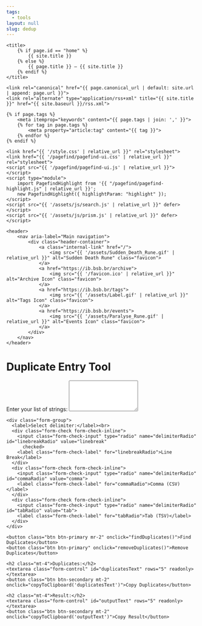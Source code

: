 ```yaml
---
tags:
  - tools
layout: null
slug: dedup
---
```


<head>
    <meta charset="UTF-8">
    <meta name="viewport" content="width=device-width, initial-scale=1.0">

    <title>
        {% if page.id == "home" %}
            {{ site.title }}
        {% else %}
            {{ page.title }} — {{ site.title }}
        {% endif %}
    </title>

    <link rel="canonical" href="{{ page.canonical_url | default: site.url | append: page.url }}">
    <link rel="alternate" type="application/rss+xml" title="{{ site.title }}" href="{{ site.baseurl }}/rss.xml">

    {% if page.tags %}
        <meta itemprop="keywords" content="{{ page.tags | join: ',' }}">
        {% for tag in page.tags %}
            <meta property="article:tag" content="{{ tag }}">
        {% endfor %}
    {% endif %}

    <link href="{{ '/style.css' | relative_url }}" rel="stylesheet">
    <link href="{{ '/pagefind/pagefind-ui.css' | relative_url }}" rel="stylesheet">
    <script src="{{ '/pagefind/pagefind-ui.js' | relative_url }}"></script>
    <script type="module">
        import PagefindHighlight from '{{ "/pagefind/pagefind-highlight.js" | relative_url }}';
        new PagefindHighlight({ highlightParam: "highlight" });
    </script>
    <script src="{{ '/assets/js/search.js' | relative_url }}" defer></script>
    <script src="{{ '/assets/js/prism.js' | relative_url }}" defer></script>
</head>

<body>
    <a class="search-input-block" id="search"></a>

    <header>
        <nav aria-label="Main navigation">
            <div class="header-container">
                <a class="internal-link" href="/">
                    <img src="{{ '/assets/Sudden_Death_Rune.gif' | relative_url }}" alt="Sudden Death Rune" class="favicon">
                </a>
                <a href="https://ib.bsb.br/archive">
                    <img src="{{ '/favicon.ico' | relative_url }}" alt="Archive Icon" class="favicon">
                </a>
                <a href="https://ib.bsb.br/tags">
                    <img src="{{ '/assets/Label.gif' | relative_url }}" alt="Tags Icon" class="favicon">
                </a>
                <a href="https://ib.bsb.br/events">
                    <img src="{{ '/assets/Paralyse_Rune.gif' | relative_url }}" alt="Events Icon" class="favicon">
                </a>
            </div>
        </nav>
    </header>
  <div class="container mt-5">
    <h1 class="mb-4">Duplicate Entry Tool</h1>
    <div class="form-group">
      <label for="inputText">Enter your list of strings:</label>
      <textarea class="form-control" id="inputText" rows="5"></textarea>
    </div>

    <div class="form-group">
      <label>Select delimiter:</label><br>
      <div class="form-check form-check-inline">
        <input class="form-check-input" type="radio" name="delimiterRadio" id="linebreakRadio" value="linebreak"
          checked>
        <label class="form-check-label" for="linebreakRadio">Line Break</label>
      </div>
      <div class="form-check form-check-inline">
        <input class="form-check-input" type="radio" name="delimiterRadio" id="commaRadio" value="comma">
        <label class="form-check-label" for="commaRadio">Comma (CSV)</label>
      </div>
      <div class="form-check form-check-inline">
        <input class="form-check-input" type="radio" name="delimiterRadio" id="tabRadio" value="tab">
        <label class="form-check-label" for="tabRadio">Tab (TSV)</label>
      </div>
    </div>

    <button class="btn btn-primary mr-2" onclick="findDuplicates()">Find Duplicates</button>
    <button class="btn btn-primary" onclick="removeDuplicates()">Remove Duplicates</button>

    <h2 class="mt-4">Duplicates:</h2>
    <textarea class="form-control" id="duplicatesText" rows="5" readonly></textarea>
    <button class="btn btn-secondary mt-2" onclick="copyToClipboard('duplicatesText')">Copy Duplicates</button>

    <h2 class="mt-4">Result:</h2>
    <textarea class="form-control" id="outputText" rows="5" readonly></textarea>
    <button class="btn btn-secondary mt-2" onclick="copyToClipboard('outputText')">Copy Result</button>
  </div>
  <script>
    function removeDuplicates() {
      const inputText = document.getElementById("inputText").value;
      let delimiter = "";

      // Find the selected radio button
      const selectedRadioButton = document.querySelector('input[name="delimiterRadio"]:checked');

      if (selectedRadioButton) {
        delimiter = selectedRadioButton.value;
      }

      let outputText = "";

      if (delimiter === "linebreak") {
        const inputLines = inputText.trim().split("\n");
        const uniqueLines = Array.from(new Set(inputLines));
        outputText = uniqueLines.join("\n");
      } else if (delimiter === "comma") {
        const inputItems = inputText.trim().split(",");
        const uniqueItems = Array.from(new Set(inputItems));
        outputText = uniqueItems.join(",");
      } else if (delimiter === "tab") {
        const inputItems = inputText.trim().split("\t");
        const uniqueItems = Array.from(new Set(inputItems));
        outputText = uniqueItems.join("\t");
      }

      document.getElementById("outputText").value = outputText;
    }

    function findDuplicates() {
      const inputText = document.getElementById("inputText").value;
      let delimiter = "";

      // Find the selected radio button
      const selectedRadioButton = document.querySelector('input[name="delimiterRadio"]:checked');

      if (selectedRadioButton) {
        delimiter = selectedRadioButton.value;
      }

      let duplicatesText = "";

      if (delimiter === "linebreak") {
        const inputLines = inputText.trim().split("\n");
        const duplicates = findDuplicate_from_array(inputLines);
        duplicatesText = duplicates.join("\n");
      } else if (delimiter === "comma") {
        const inputItems = inputText.trim().split(",");
        const duplicates = findDuplicate_from_array(inputItems);
        duplicatesText = duplicates.join(",");
      } else if (delimiter === "tab") {
        const inputItems = inputText.trim().split("\t");
        const duplicates = findDuplicate_from_array(inputItems);
        duplicatesText = duplicates.join("\t");
      }

      document.getElementById("duplicatesText").value = duplicatesText;
    }

    function findDuplicate_from_array(arr) {
      const seen = {};
      const duplicates = [];

      for (const item of arr) {
        if (seen[item]) {
          duplicates.push(item);
        } else {
          seen[item] = true;
        }
      }

      return duplicates;
    }

    function copyToClipboard(elementId) {
      const textArea = document.getElementById(elementId);
      textArea.select();
      document.execCommand("copy");
    }
  </script>
  </body>
